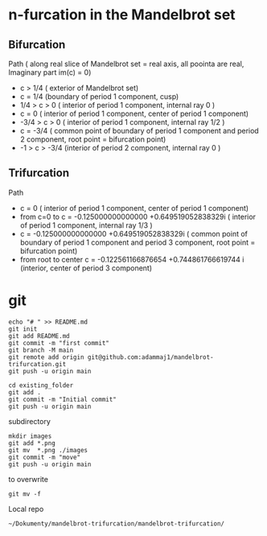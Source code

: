 # n-furcation in the Mandelbrot set


## Bifurcation

Path ( along real slice of Mandelbrot set = real axis, all poointa are real, Imaginary part im(c) = 0)
* c > 1/4 ( exterior of Mandelbrot set)
* c = 1/4 (boundary of period 1 component,  cusp)
* 1/4 > c > 0  ( interior of period 1 component, internal ray 0 )
* c = 0 ( interior of period 1 component, center of period 1 component)
* -3/4 > c > 0  ( interior of period 1 component, internal ray 1/2 )
* c = -3/4 ( common point of boundary of period 1 component and period 2 component, root point = bifurcation point)
* -1 > c > -3/4 (interior of period 2 component, internal ray 0  )
 

## Trifurcation 

Path
* c = 0 ( interior of period 1 component, center of period 1 component)
* from c=0 to c = -0.125000000000000  +0.649519052838329i ( interior of period 1 component, internal ray 1/3 )
* c = -0.125000000000000  +0.649519052838329i ( common point of boundary of period 1 component and period 3 component, root point = bifurcation point)
* from root to center c = -0.122561166876654  +0.744861766619744 i (interior,  center of period 3 component)






# git
```git
echo "# " >> README.md
git init
git add README.md
git commit -m "first commit"
git branch -M main
git remote add origin git@github.com:adammaj1/mandelbrot-trifurcation.git
git push -u origin main
```



```git
cd existing_folder
git add .
git commit -m "Initial commit"
git push -u origin main
```


subdirectory

```git
mkdir images
git add *.png
git mv  *.png ./images
git commit -m "move"
git push -u origin main
```


to overwrite

```git
git mv -f 
```

Local repo 
```
~/Dokumenty/mandelbrot-trifurcation/mandelbrot-trifurcation/
```

